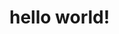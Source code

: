 <!DOCTYPE html>
<html lang="en">
<head>
    <meta charset="UTF-8">
    <meta name="viewport" content="width=device-width, initial-scale=1.0">
    <meta http-equiv="X-UA-Compatible" content="ie=edge">
    <title>my text</title>
</head>
<body>
    <h1>hello world!</h1>
</body>
</html>

